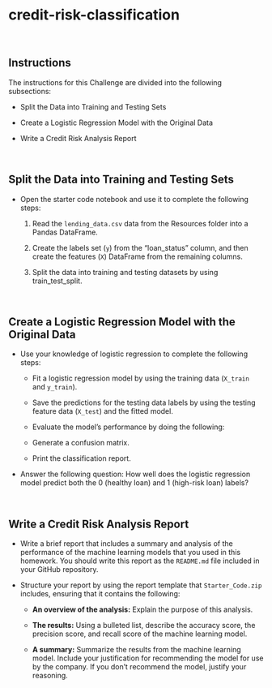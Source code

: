 # credit-risk-classification

</br>

## Instructions
The instructions for this Challenge are divided into the following subsections:

* Split the Data into Training and Testing Sets

* Create a Logistic Regression Model with the Original Data

* Write a Credit Risk Analysis Report

</br>

## Split the Data into Training and Testing Sets
* Open the starter code notebook and use it to complete the following steps:

  1. Read the `lending_data.csv` data from the Resources folder into a Pandas DataFrame.

  2. Create the labels set (`y`) from the “loan_status” column, and then create the features (`X`) DataFrame from the remaining columns.

  3. Split the data into training and testing datasets by using train_test_split.

</br>

## Create a Logistic Regression Model with the Original Data
* Use your knowledge of logistic regression to complete the following steps:

  * Fit a logistic regression model by using the training data (`X_train` and `y_train`).

  * Save the predictions for the testing data labels by using the testing feature data (`X_test`) and the fitted model.

  * Evaluate the model’s performance by doing the following:

  * Generate a confusion matrix.

  * Print the classification report.

* Answer the following question: How well does the logistic regression model predict both the 0 (healthy loan) and 1 (high-risk loan) labels?

</br>

## Write a Credit Risk Analysis Report
* Write a brief report that includes a summary and analysis of the performance of the machine learning models that you used in this homework. You should write this report as the `README.md` file included in your GitHub repository.

* Structure your report by using the report template that `Starter_Code.zip` includes, ensuring that it contains the following:

  * **An overview of the analysis:** Explain the purpose of this analysis.

  * **The results:** Using a bulleted list, describe the accuracy score, the precision score, and recall score of the machine learning model.

  * **A summary:** Summarize the results from the machine learning model. Include your justification for recommending the model for use by the company. If you don’t recommend the model, justify your reasoning.
 
</br>
